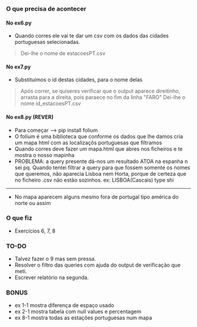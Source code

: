 ### O que precisa de acontecer

#### No ex6.py 
- Quando corres ele vai te dar um csv com os dados das cidades portuguesas selecionadas.
> Dei-lhe o nome de estacoesPT.csv

#### No ex7.py 
- Substituímos o id destas cidades, para o nome delas
> Após correr, se quiseres verificar que o output aparece direitinho, arrasta para a direita, pois paraece no fim da linha "FARO"
> Dei-lhe o nome id_estacoesPT.csv

#### No ex8.py (REVER)
- Para começar --> pip install folium
- O folium é uma biblioteca que conforme os dados que lhe damos cria um mapa html com as localizaçõs portuguesas que filtramos
- Quando corres deve fazer um mapa.html que abres nos ficheiros e te mostra o nosso mapinha
- PROBLEMA: a query presente dá-nos um resultado ATOA na espanha n sei pq. Quando tentei filtrar a query para que fossem somente os nomes que queremos, não aparecia Lisboa nem Horta, porque de certeza que no ficheiro .csv não estão sozinhos. ex: LISBOA(Cascais) type shi
----
- No mapa aparecem alguns mesmo fora de portugal tipo américa do norte ou assim 

### O que fiz
- Exercícios 6, 7, 8 

### TO-DO
- Talvez fazer o 9 mas sem pressa.
- Resolver o filtro das queries com ajuda do output de verificação que meti.
- Escrever relatório na segunda.



### BONUS
- ex 1-1 mostra diferença de espaço usado
- ex 2-1 mostra tabela com null values e percentagem
- ex 8-1 mostra todas as estações portuguesas num mapa
